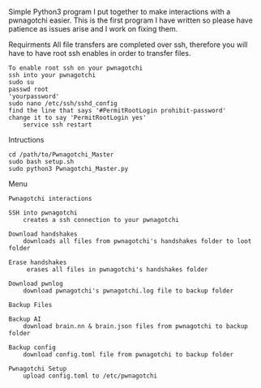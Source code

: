Simple Python3 program I put together to make interactions with a pwnagotchi easier. This is the first program I have written so please have patience as issues arise and I work on fixing them. 

Requirments
    All file transfers are completed over ssh, therefore you will have to have root ssh enables in order to transfer files. 
    
    To enable root ssh on your pwnagotchi
    ssh into your pwnagotchi
    sudo su
    passwd root
    'yourpassword'
    sudo nano /etc/ssh/sshd_config
    find the line that says '#PermitRootLogin prohibit-password'
    change it to say 'PermitRootLogin yes'
        service ssh restart

Intructions 
    
    cd /path/to/Pwnagotchi_Master
    sudo bash setup.sh
    sudo python3 Pwnagotchi_Master.py

Menu
   
    Pwnagotchi interactions
        
    SSH into pwnagotchi
        creates a ssh connection to your pwnagotchi
        
    Download handshakes
        downloads all files from pwnagotchi's handshakes folder to loot folder
        
    Erase handshakes
         erases all files in pwnagotchi's handshakes folder
        
    Download pwnlog
        download pwnagotchi's pwnagotchi.log file to backup folder
    
    Backup Files
        
    Backup AI
        download brain.nn & brain.json files from pwnagotchi to backup folder
        
    Backup config
        download config.toml file from pwnagotchi to backup folder

    Pwnagotchi Setup
        upload config.toml to /etc/pwnagotchi
